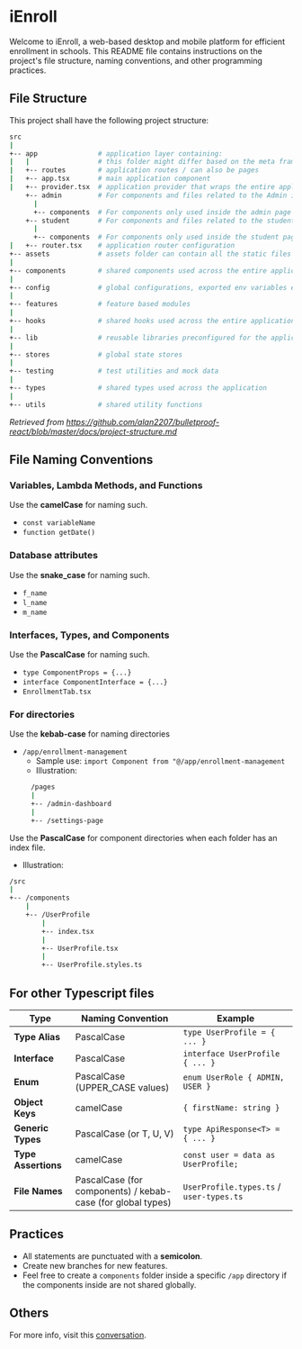 # iEnroll 
Welcome to iEnroll, a web-based desktop and mobile platform for efficient enrollment in schools. This README file contains instructions on the project's file structure, naming conventions, and other programming practices.

## File Structure
This project shall have the following project structure:

```sh
src
|
+-- app               # application layer containing:
|   |                 # this folder might differ based on the meta framework used
|   +-- routes        # application routes / can also be pages
|   +-- app.tsx       # main application component
|   +-- provider.tsx  # application provider that wraps the entire application with different global providers - this might also differ based on meta framework used
    +-- admin         # For components and files related to the Admin interface
      |
      +-- components  # For components only used inside the admin page
    +-- student       # For components and files related to the student interface
      |
      +-- components  # For components only used inside the student page
|   +-- router.tsx    # application router configuration
+-- assets            # assets folder can contain all the static files such as images, fonts, etc.
|
+-- components        # shared components used across the entire application
|
+-- config            # global configurations, exported env variables etc.
|
+-- features          # feature based modules
|
+-- hooks             # shared hooks used across the entire application
|
+-- lib               # reusable libraries preconfigured for the application
|
+-- stores            # global state stores
|
+-- testing           # test utilities and mock data
|
+-- types             # shared types used across the application
|
+-- utils             # shared utility functions
```
*Retrieved from https://github.com/alan2207/bulletproof-react/blob/master/docs/project-structure.md*

## File Naming Conventions
### Variables, Lambda Methods, and Functions
Use the **camelCase** for naming such.
- `const variableName`
- `function getDate()`

### Database attributes
Use the **snake_case** for naming such.
- `f_name`
- `l_name`
- `m_name`

### Interfaces, Types, and Components
Use the **PascalCase** for naming such.
- `type ComponentProps = {...}`
- `interface ComponentInterface = {...}`
- `EnrollmentTab.tsx`


### For directories
Use the **kebab-case** for naming directories
- `/app/enrollment-management`
  - Sample use: `import Component from "@/app/enrollment-management`
  - Illustration:
  ```sh
    /pages
    |
    +-- /admin-dashboard
    |
    +-- /settings-page
  ```

Use the **PascalCase** for component directories when each folder has an index file.
  - Illustration:
  ```sh
  /src
  |
  +-- /components
      |
      +-- /UserProfile
          |
          +-- index.tsx
          |
          +-- UserProfile.tsx
          |
          +-- UserProfile.styles.ts
  ```

## For other Typescript files

| **Type**           | **Naming Convention**         | **Example**                          |
|--------------------|-----------------------------|--------------------------------------|
| **Type Alias**     | PascalCase                   | `type UserProfile = { ... }`         |
| **Interface**      | PascalCase                   | `interface UserProfile { ... }`      |
| **Enum**          | PascalCase (UPPER_CASE values) | `enum UserRole { ADMIN, USER }`      |
| **Object Keys**    | camelCase                    | `{ firstName: string }`              |
| **Generic Types**  | PascalCase (or T, U, V)      | `type ApiResponse<T> = { ... }`      |
| **Type Assertions** | camelCase                    | `const user = data as UserProfile;`  |
| **File Names**     | PascalCase (for components) / kebab-case (for global types) | `UserProfile.types.ts` / `user-types.ts` |

## Practices
- All statements are punctuated with a **semicolon**.
- Create new branches for new features.
- Feel free to create a `components` folder inside a specific `/app` directory if the components inside are not shared globally. 

## Others
For more info, visit this [conversation](https://chatgpt.com/share/67ca1dea-7d0c-800a-a901-014b9ceacda3).


